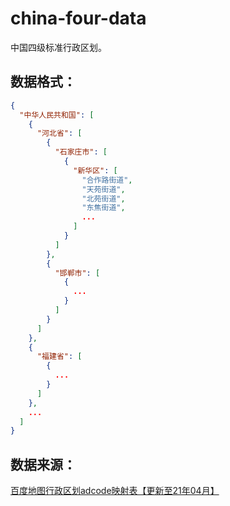 # china-four-data
中国四级标准行政区划。

## 数据格式：
``` json
{
  "中华人民共和国": [
    {
      "河北省": [
        {
          "石家庄市": [
            {
              "新华区": [
                "合作路街道",
                "天苑街道",
                "北苑街道",
                "东焦街道",
                ...
              ]
            }
          ]
        },
        {
          "邯郸市": [
            {
              ...
            }
          ]
        }
      ]
    },
    {
      "福建省": [
        {
          ...
        }
      ]
    },
    ...
  ]
}
```

## 数据来源：
[百度地图行政区划adcode映射表【更新至21年04月】](https://mapopen-pub-webserviceapi.bj.bcebos.com/geocoding/Township_Area_A_202104.xlsx)
